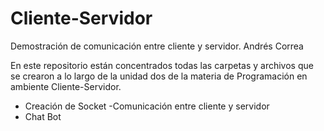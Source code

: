 # Cliente-Servidor
Demostración de comunicación entre cliente y servidor. Andrés Correa

En este repositorio están concentrados todas las carpetas y archivos que se crearon a lo largo de la unidad dos de la materia de Programación en ambiente Cliente-Servidor.

- Creación de Socket
-Comunicación entre cliente y servidor
- Chat Bot 
